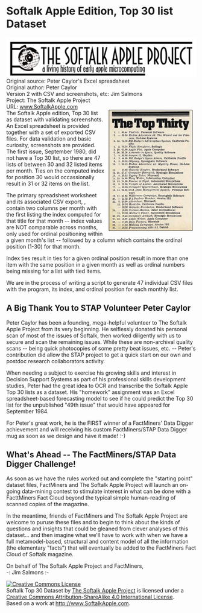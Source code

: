 # Softalk Apple Edition, Top 30 list Dataset
<img src="https://raw.githubusercontent.com/SoftalkAppleProject/datasets_top30/master/images/STAP_masthead_1200.png" width="600" align="left" hspace="0" border="0" /><br />
Original source: Peter Caylor's Excel spreadsheet <br />
Original author: Peter Caylor <br />
Version 2 with CSV and screenshots, etc: Jim Salmons <br />
Project: The Softalk Apple Project <br />
URL: www.SoftalkApple.com <br />
<img src="https://raw.githubusercontent.com/SoftalkAppleProject/datasets_top30/master/Screenshots/v1n03_Nov80_top30.jpg" width="220" align="right" hspace="10" border="1" />
The Softalk Apple edition, Top 30 list as dataset with validating screenshots. An Excel spreadsheet is provided together with a set of exported CSV files. For data validation and basic curiosity, screenshots are provided. The first issue, September 1980, did not have a Top 30 list, so there are 47 lists of between 30 and 32 listed items per month. Ties on the computed index for position 30 would occassionally result in 31 or 32 items on the list.

The primary spreadsheet worksheet and its associated CSV export, , contain two columns per month with the first listing the index computed for that title for that month -- index values are NOT comparable across months, only used for ordinal positioning within a given month's list -- followed by a column which contains the ordinal position (1-30) for that month.

Index ties result in ties for a given ordinal position result in more than one item with the same position in a given month as well as ordinal numbers being missing for a list with tied items.

We are in the process of writing a script to generate 47 individual CSV files with the program, its index, and ordinal position for each monthly list.

## A Big Thank You to STAP Volunteer Peter Caylor

Peter Caylor has been a founding, mega-helpful volunteer to The Softalk Apple Project from its very beginning. He selflessly donated his personal scan of most of the issues of Softalk, then worked diligently with us to secure and scan the remaining issues. While these are non-archival quality scans -- being quick photocopies of some pretty beat issues, etc. -- Peter's contribution did allow the STAP project to get a quick start on our own and postdoc research collaborators activity.

When needing a subject to exercise his growing skills and interest in Decision Support Systems as part of his professional skills development studies, Peter had the great idea to OCR and transcribe the Softalk Apple Top 30 lists as a dataset. His "homework" assignment was an Excel spreadsheet-based forecasting model to see if he could predict the Top 30 list for the unpublished "49th issue" that would have appeared for September 1984.

For Peter's great work, he is the FIRST winner of a FactMiners' Data Digger achievement and will receiving his custom FactMiners/STAP Data Digger mug as soon as we design and have it made! :-)

## What's Ahead -- The FactMiners/STAP Data Digger Challenge!

As soon as we have the rules worked out and complete the "starting point" dataset files, FactMiners and The Softalk Apple Project will launch an on-going data-mining contest to stimulate interest in what can be done with a FacttMiners Fact Cloud beyond the typical simple human-reading of scanned copies of the magazine.

In the meantime, friends of FactMiners and The Softalk Apple Project are welcome to puruse these files and to begin to think about the kinds of questions and insights that could be gleaned from clever analyses of this dataset... and then imagine what we'll have to work with when we have a full metamodel-based, structural and content model of all the information (the elementary "facts") that will eventually be added to the FactMiners Fact Cloud of Softalk magazine.

On behalf of The Softalk Apple Project and FactMiners,<br />
-: Jim Salmons :-<br />

<a rel="license" href="http://creativecommons.org/licenses/by-sa/4.0/"><img alt="Creative Commons License" style="border-width:0" src="https://i.creativecommons.org/l/by-sa/4.0/88x31.png" /></a><br /><span xmlns:dct="http://purl.org/dc/terms/" property="dct:title">Softalk Top 30 Dataset</span> by <a xmlns:cc="http://creativecommons.org/ns#" href="http://www.SoftalkApple.com" property="cc:attributionName" rel="cc:attributionURL">The Softalk Apple Project</a> is licensed under a <a rel="license" href="http://creativecommons.org/licenses/by-sa/4.0/">Creative Commons Attribution-ShareAlike 4.0 International License</a>.<br />Based on a work at <a xmlns:dct="http://purl.org/dc/terms/" href="http://www.SoftalkApple.com" rel="dct:source">http://www.SoftalkApple.com</a>.

